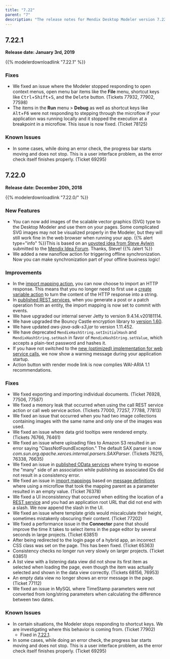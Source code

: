 ```yaml
---
title: "7.22"
parent: "7"
description: "The release notes for Mendix Desktop Modeler version 7.22 (including all patches) with details on new features, bug fixes, and known issues."
---
```


## 7.22.1

**Release date: January 3rd, 2019**

{{% modelerdownloadlink "7.22.1" %}}

### Fixes

* <a name="77902"></a>We fixed an issue where the Modeler stopped responding to open context menus, open menu bar items like the **File** menu, shortcut keys like <kbd>Ctrl</kbd>+<kbd>Shift</kbd>+<kbd>S</kbd>, and the <kbd>Delete</kbd> button. (Tickets 77932, 77902, 77598) 
* The items in the **Run** menu > **Debug** as well as shortcut keys like <kbd>Alt</kbd>+<kbd>F6</kbd> were not responding to stepping through the microflow if your application was running locally and it stopped the execution at a breakpoint in a microflow. This issue is now fixed. (Ticket 78125)

### Known Issues

* In some cases, while doing an error check, the progress bar starts moving and does not stop. This is a user interface problem, as the error check itself finishes properly. (Ticket 69295)

## 7.22.0

**Release date: December 20th, 2018**

{{% modelerdownloadlink "7.22.0/" %}}

### New Features

* You can now add images of the scalable vector graphics (SVG) type to the Desktop Modeler and use them on your pages. Some complicated SVG images may not be visualized properly in the Modeler, but they will still work fine in the web browser when running your app.
    {{% alert type="info" %}}This is based on an [upvoted idea from Steve Aylwin](https://forum.mendixcloud.com/link/ideas/200) submitted to the [Mendix Idea Forum](https://forum.mendixcloud.com/link/ideas). Thanks, Steve!
    {{% /alert %}}
* We added a new nanoflow action for triggering offline synchronization. Now you can make synchronization part of your offline business logic!

### Improvements

* In the [import mapping action](/refguide/import-mapping-action), you can now choose to import an HTTP response. This means that you no longer need to first use a [create variable action](/refguide/create-variable) to turn the content of the HTTP response into a string.
* In [published REST services](/refguide/published-rest-services), when you generate a post or a patch operation from an entity, the import mapping is now set to commit with events.
* We have upgraded our internal server Jetty to version 9.4.14.v20181114.
* We have upgraded the Bouncy Castle encryption library to [version 1.60](https://www.bouncycastle.org/latest_releases.html).
* We have updated *aws-java-sdk-s3.jar* to version 1.11.452.
* We have deprecated `MendixHashString.setInitialHash` and `MendixHashString.setHash` in favor of `MendixHashString.setValue`, which accepts a plain-text password and hashes it.
* If you have not switched to the [new (optimized) implementation for web service calls](/refguide/project-settings#web-service-calls), we now show a warning message during your application startup.
* Action button with render mode link is now complies WAI-ARIA 1.1 recommendations.

### Fixes

* <a name="76928"></a>We fixed exporting and importing individual documents. (Ticket 76928, 77506, 77587)
* <a name="77000"></a>We fixed a memory leak that occurred when using the call REST service action or call web service action. (Tickets 77000, 77257, 77788, 77813)
* We fixed an issue that occurred when you had two image collections containing images with the same name and only one of the images was used.
* We fixed an issue where data grid tooltips were rendered empty. (Tickets 76766, 76461)
* We fixed an issue where uploading files to Amazon S3 resulted in an error saying "ClassNotFoundException." The default SAX parser is now *com.sun.org.apache.xerces.internal.parsers.SAXParser*. (Tickets 76215, 76338, 76635)
* We fixed an issue in [published OData services](/refguide/published-odata-services) where trying to expose the "many" side of an association while publishing as associated IDs did not result in a consistency error.
* We fixed an issue in [import mappings](/refguide/import-mappings) based on [message definitions](/refguide/message-definitions) where using a microflow that took the mapping parent as a parameter resulted in an empty value. (Ticket 76378)
* We fixed a UI inconsistency that occurred when editing the location of a [REST service](/refguide/published-rest-service) and you had an application root URL that did not end with a slash. We now append the slash in the UI.
* We fixed an issue where template grids would miscalculate their height, sometimes mistakenly obscuring their content. (Ticket 77202)
* We fixed a performance issue in the **Connector** pane that should improve the time it takes to select items in the page editor by several seconds in large projects. (Ticket 63851)
* After being redirected to the login page of a hybrid app, an incorrect CSS class was set on the page. This has been fixed. (Ticket 65363)
* Consistency checks no longer run very slowly on larger projects. (Ticket 63851)
* A list view with a listening data view did not show its first item as selected when loading the page, even though the item was actually selected and shown in the data view correctly. (Tickets 68156, 76953)
* An empty data view no longer shows an error message in the page. (Ticket 77112)
* We fixed an issue in MySQL where TimeStamp parameters were not converted from long/string parameters when calculating the difference between two dates.

### Known Issues

* In certain situations, the Modeler stops responding to shortcut keys. We are investigating where this behavior is coming from. (Ticket 77902)
    * Fixed in [7.22.1](#77902).
* In some cases, while doing an error check, the progress bar starts moving and does not stop. This is a user interface problem, as the error check itself finishes properly. (Ticket 69295)
